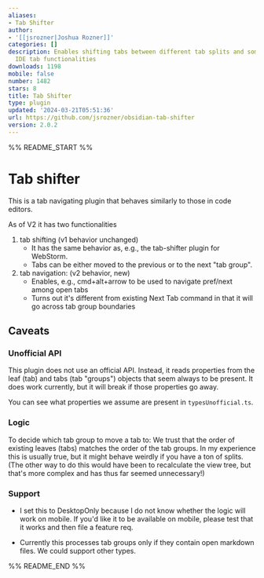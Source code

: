 ```yaml
---
aliases:
- Tab Shifter
author:
- '[[jsrozner|Joshua Rozner]]'
categories: []
description: Enables shifting tabs between different tab splits and some other basic
  IDE tab functionalities
downloads: 1198
mobile: false
number: 1482
stars: 8
title: Tab Shifter
type: plugin
updated: '2024-03-21T05:51:36'
url: https://github.com/jsrozner/obsidian-tab-shifter
version: 2.0.2
---
```


%% README_START %%

# Tab shifter
This is a tab navigating plugin that behaves similarly to those in code editors.

As of V2 it has two functionalities
1. tab shifting  (v1 behavior unchanged)
	- It has the same behavior as, e.g., the tab-shifter plugin for WebStorm.
	- Tabs can be either moved to the previous or to the next "tab group".
2. tab navigation: (v2 behavior, new)
   - Enables, e.g., cmd+alt+arrow to be used to navigate pref/next among open tabs
   - Turns out it's different from existing Next Tab command in that it will go across tab group boundaries

## Caveats
### Unofficial API
This plugin does not use an official API. Instead, it reads properties from
the leaf (tab) and tabs (tab "groups") objects that seem always to be present.
It does work currently, but it will break if those properties go away. 

You can see what properties we assume are present in `typesUnofficial.ts`.

### Logic
To decide which tab group to move a tab to: 
We trust that the order of existing leaves (tabs) matches the
order of the tab groups. In my experience this is usually true, but
it might behave weirdly if you have a ton of splits. (The other way to do this 
would have been to recalculate the view tree, but that's more complex and has
thus far seemed unnecessary!)

### Support
- I set this to DesktopOnly because I do not know whether the logic will work 
on mobile. If you'd like it to be available on mobile, please test that it works
and then file a feature req.

- Currently this processes tab groups only if they contain open markdown files.
We could support other types.


%% README_END %%